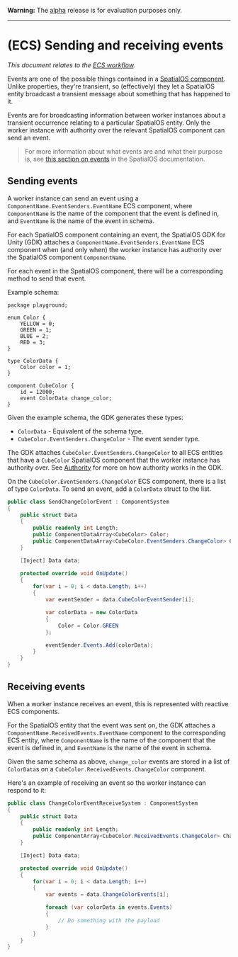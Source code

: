 **Warning:** The [alpha](https://docs.improbable.io/reference/latest/shared/release-policy#maturity-stages) release is for evaluation purposes only.

-----


# (ECS) Sending and receiving events
 _This document relates to the [ECS workflow](../intro-workflows-spos-entities.md)._


Events are one of the possible things contained in a [SpatialOS component](https://docs.improbable.io/reference/latest/shared/glossary#component). Unlike properties, they're transient, so (effectively) they let a SpatialOS entity broadcast a transient message about something that has happened to it.

Events are for broadcasting information between worker instances about a transient occurrence relating to a particular SpatialOS entity. Only the worker instance with authority over the relevant SpatialOS component can send an event.

> For more information about what events are and what their purpose is, see [this section on events](https://docs.improbable.io/reference/latest/shared/design/object-interaction#events) in the SpatialOS documentation.

## Sending events

A worker instance can send an event using a `ComponentName.EventSenders.EventName` ECS component, where `ComponentName` is the name of the component that the event is defined in, and `EventName` is the name of the event in schema.

For each SpatialOS component containing an event, the SpatialOS GDK for Unity (GDK) attaches a `ComponentName.EventSenders.EventName` ECS component when (and only when) the worker instance has authority over the SpatialOS component `ComponentName`.

For each event in the SpatialOS component, there will be a corresponding method to send that event.

Example schema:

```
package playground;

enum Color {
    YELLOW = 0;
    GREEN = 1;
    BLUE = 2;
    RED = 3;
}

type ColorData {
    Color color = 1;
}

component CubeColor {
    id = 12000;
    event ColorData change_color;
}
```

Given the example schema, the GDK generates these types:

* `ColorData` - Equivalent of the schema type.
* `CubeColor.EventSenders.ChangeColor` - The event sender type.

The GDK attaches `CubeColor.EventSenders.ChangeColor` to all ECS entities that have a `CubeColor` SpatialOS component that the worker instance has authority over. See [Authority](authority.md) for more on how authority works in the GDK.

On the `CubeColor.EventSenders.ChangeColor` ECS component, there is a list of type `ColorData`. To send an event, add a `ColorData` struct to the list.

```csharp
public class SendChangeColorEvent : ComponentSystem
{
    public struct Data
    {
        public readonly int Length;
        public ComponentDataArray<CubeColor> Color;
        public ComponentDataArray<CubeColor.EventSenders.ChangeColor> ChangeColorEventSender;
    }

    [Inject] Data data;

    protected override void OnUpdate()
    {
        for(var i = 0; i < data.Length; i++)
        {
            var eventSender = data.CubeColorEventSender[i];

            var colorData = new ColorData
            {
                Color = Color.GREEN
            };

            eventSender.Events.Add(colorData);
        }
    }
}
```

## Receiving events

<!-- TODO explain that events are propagated? -->

When a worker instance receives an event, this is represented with reactive ECS components.

For the SpatialOS entity that the event was sent on, the GDK attaches a `ComponentName.ReceivedEvents.EventName` component to the corresponding ECS entity, where `ComponentName` is the name of the component that the event is defined in, and `EventName` is the name of the event in schema.

Given the same schema as above, `change_color` events are stored in a list of `ColorData`s on a `CubeColor.ReceivedEvents.ChangeColor` component.

Here's an example of receiving an event so the worker instance can respond to it:

```csharp
public class ChangeColorEventReceiveSystem : ComponentSystem
{
    public struct Data
    {
        public readonly int Length;
        public ComponentArray<CubeColor.ReceivedEvents.ChangeColor> ChangeColorEvents;
    }

    [Inject] Data data;

    protected override void OnUpdate()
    {
        for(var i = 0; i < data.Length; i++)
        {
            var events = data.ChangeColorEvents[i];

            foreach (var colorData in events.Events)
            {
                // Do something with the payload
            }
        }
    }
}
```


